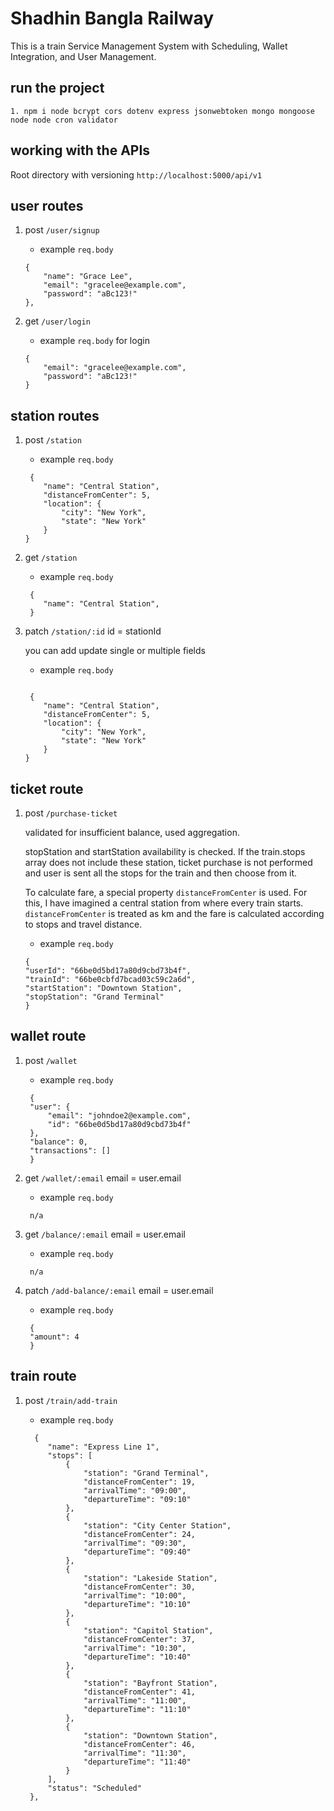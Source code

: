 # Shadhin Bangla Railway

This is a train Service Management System with Scheduling, Wallet Integration, and User Management.

## run the project

```
1. npm i node bcrypt cors dotenv express jsonwebtoken mongo mongoose node node cron validator
```

## working with the APIs

Root directory with versioning `http://localhost:5000/api/v1`

## user routes

1. post `/user/signup`

   - example `req.body`

   ```
   {
       "name": "Grace Lee",
       "email": "gracelee@example.com",
       "password": "aBc123!"
   },
   ```

2. get `/user/login`

   - example `req.body` for login

   ```
   {
       "email": "gracelee@example.com",
       "password": "aBc123!"
   }
   ```

## station routes

1. post `/station`

   - example `req.body`

   ```
    {
       "name": "Central Station",
       "distanceFromCenter": 5,
       "location": {
           "city": "New York",
           "state": "New York"
       }
   }
   ```

2. get `/station`

   - example `req.body`

   ```
    {
       "name": "Central Station",
    }
   ```

3. patch `/station/:id` id = stationId

   you can add update single or multiple fields

   - example `req.body`

   ```

    {
       "name": "Central Station",
       "distanceFromCenter": 5,
       "location": {
           "city": "New York",
           "state": "New York"
       }
   }
   ```

## ticket route

1.  post `/purchase-ticket`

    validated for insufficient balance, used aggregation.

    stopStation and startStation availability is checked. If the train.stops array does not include these station, ticket purchase is not performed and user is sent all the stops for the train and then choose from it.

    To calculate fare, a special property `distanceFromCenter` is used. For this, I have imagined a central station from where every train starts. `distanceFromCenter` is treated as km and the fare is calculated according to stops and travel distance.

    - example `req.body`

    ```
    {
    "userId": "66be0d5bd17a80d9cbd73b4f",
    "trainId": "66be0cbfd7bcad03c59c2a6d",
    "startStation": "Downtown Station",
    "stopStation": "Grand Terminal"
    }
    ```

## wallet route

1. post `/wallet`

   - example `req.body`

   ```
    {
   	"user": {
   		"email": "johndoe2@example.com",
   		"id": "66be0d5bd17a80d9cbd73b4f"
   	},
   	"balance": 0,
   	"transactions": []
    }
   ```

2. get `/wallet/:email` email = user.email

   - example `req.body`

   ```
    n/a
   ```

3. get `/balance/:email` email = user.email

   - example `req.body`

   ```
    n/a
   ```

4. patch `/add-balance/:email` email = user.email

   - example `req.body`

   ```
    {
    "amount": 4
    }
   ```

## train route

1. post `/train/add-train`

   - example `req.body`

   ```
     {
        "name": "Express Line 1",
        "stops": [
            {
                "station": "Grand Terminal",
                "distanceFromCenter": 19,
                "arrivalTime": "09:00",
                "departureTime": "09:10"
            },
            {
                "station": "City Center Station",
                "distanceFromCenter": 24,
                "arrivalTime": "09:30",
                "departureTime": "09:40"
            },
            {
                "station": "Lakeside Station",
                "distanceFromCenter": 30,
                "arrivalTime": "10:00",
                "departureTime": "10:10"
            },
            {
                "station": "Capitol Station",
                "distanceFromCenter": 37,
                "arrivalTime": "10:30",
                "departureTime": "10:40"
            },
            {
                "station": "Bayfront Station",
                "distanceFromCenter": 41,
                "arrivalTime": "11:00",
                "departureTime": "11:10"
            },
            {
                "station": "Downtown Station",
                "distanceFromCenter": 46,
                "arrivalTime": "11:30",
                "departureTime": "11:40"
            }
        ],
        "status": "Scheduled"
    },
   ```

